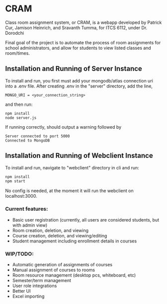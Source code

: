# CRAM
Class room assignment system, or CRAM, is a webapp developed by Patrick Cur, Jamison Heinrich, and Sravanth Tumma, for ITCS 6112, under Dr. Dorodchi

Final goal of the project is to automate the process of room assignments for school administrators, and allow for students to view listed classes and room/times. 

## Installation and Running of Server Instance
To install and run, you first must add your mongodb/atlas connection uri into a .env file. After creating .env in the "server" directory, add the line,

```.env
MONGO_URI = <your_connection_string>
```
and then run:
```shell
npm install
node server.js
```
If running correctly, should output a warning followed by 
```
Server connected to port 5000
Connected to MongoDB
```
## Installation and Running of Webclient Instance
To install and run, navigate to "webclient" directory in cli and run:
```bash
npm install
npm start
```
No config is needed, at the moment it will run the webclient on localhost:3000.

### Current features:
 - Basic user registration (currently, all users are considered students, but with admin view)
 - Room creation, deletion, and viewing
 - Course creation, deletion, and viewing/editing
 - Student management including enrollment details in courses

### WIP/TODO:
- Automatic generation of assignments of courses
- Manual assignment of courses to rooms
- Room resource management (desktop pcs, whiteboard, etc)
- Semester/term management
- User role integrations
- Better UI
- Excel importing
